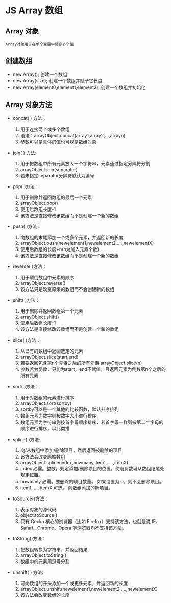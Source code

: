 # JS Array 数组

## Array 对象
    Array对象用于在单个变量中储存多个值

## 创建数组
  - new Array();  创建一个数组
  - new Array(size);  创建一个数组并赋予它长度
  - new Array(element0,element1,element2);  创建一个数组并初始化

## Array 对象方法
  - concat( ) 方法：

    1. 用于连接两个或多个数组
    2. 语法：arrayObject.concat(array1,array2,...,arrayn)
    3. 参数可以是具体的值也可以是数组对象
  
  - join( ) 方法:

    1. 用于把数组中所有元素放入一个字符串，元素通过指定分隔符分割
    2. arrayObject.join(separator)
    3. 若未指定separator分隔符默认为逗号

  - pop( )方法：

    1. 用于删除并返回数组的最后一个元素
    2. arrayObject.pop()
    3. 使用后数组长度-1
    4. 该方法是直接修改该数组而不是创建一个新的数组

  - push( )方法：

    1. 向数组的末尾添加一个或多个元素，并返回新的长度
    2. arrayObject.push(newelement1,newelement2,....,newelementX)
    3. 使用后数组的长度+n(n为加入元素个数)
    4. 该方法是直接修改该数组而不是创建一个新的数组

  - reverse( )方法：

    1. 用于颠倒数组中元素的顺序
    2. arrayObject.reverse()
    3. 该方法只是改变原来的数组而不会创建新的数组

  - shift( )方法：

    1. 用于删除并返回数组第一个元素
    2. arrayObject.shift()
    3. 使用后数组长度-1
    4. 该方法是直接修改该数组而不是创建一个新的数组

  - slice( )方法：

    1. 从已有的数组中返回选定的元素
    2. arrayObject.slice(start,end)
    3. 若要返回包含第n个元素之后的所有元素  arrayObject.slice(n)
    4. 参数若为复数，只能为start，end不赋值，且返回元素为倒数第n个之后的所有元素

  - sort( )方法：

    1. 用于对数组的元素进行排序
    2. arrayObject.sort(sortby)
    3. sortby可以是一个其他的比较函数，默认升序排列
    4. 数组元素为数字则按数字大小进行排序
    5. 数组元素为字符串则按首字母顺序排序，若首字母一样则按第二个字母的顺序进行排序，以此类推

  - splice( )方法:

    1. 向/从数组中添加/删除项目，然后返回被删除的项目
    2. 该方法会改变原始数组
    3. arrayObject.splice(index,howmany,item1,.....,itemX)
    4. index	必需。整数，规定添加/删除项目的位置，使用负数可从数组结尾处规定位置。
    5. howmany	必需。要删除的项目数量。 如果设置为 0，则不会删除项目。
    6. item1, ..., itemX	可选。 向数组添加的新项目。

  - toSource()方法：

    1. 表示对象的源代码
    2. object.toSource()
    3. 只有 Gecko 核心的浏览器（比如 Firefox）支持该方法，也就是说 IE、Safari、Chrome、Opera 等浏览器均不支持该方法。

  - toString()方法：

    1. 把数组转换为字符串，并返回结果
    2. arrayObject.toString()
    3. 数组中的元素用逗号分割

  - unshift( ) 方法:

    1. 可向数组的开头添加一个或更多元素，并返回新的长度
    2. arrayObject.unshift(newelement1,newelement2,....,newelementX)
    3. 该方法会改变数组的长度
    
  